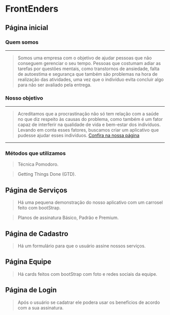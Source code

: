 # FrontEnders



## Página inicial
### Quem somos
---

>Somos uma empresa com o objetivo de ajudar pessoas que não conseguem gerenciar o seu tempo. Pessoas que costumam adiar as tarefas por questões mentais, como transtornos de ansiedade, falta de autoestima e segurança que também são problemas na hora de realização das atividades, uma vez que o indivíduo evita concluir algo para não ser avaliado pela entrega.

### Nosso objetivo
---
>Acreditamos que a procrastinação não só tem relação com a saúde no que diz respeito às causas do problema, como também é um fator capaz de interferir na qualidade de vida e bem-estar dos indivíduos. Levando em conta esses fatores, buscamos criar um aplicativo que pudesse ajudar esses indivíduos.
[Confira na nossa página](https://github.com/Julioxli/testfrontenders/blob/main/FronEnders/inicio.html)
---

### Métodos que utilizamos
>Técnica Pomodoro.

>Getting Things Done (GTD).

## Página de Serviços
> Há uma pequena demonstração do nosso aplicativo com um carrosel feito com bootStrap.

> Planos de assinatura Básico, Padrão e Premium.

## Página de Cadastro 
> Há um formulário para que o usuário assine nossos serviços.

## Página Equipe
> Há cards feitos com bootStrap com foto e redes sociais da equipe.


## Página de Login
> Após o usuário se cadatrar ele podera usar os benefícios de acordo com a sua assinatura.






